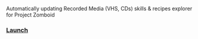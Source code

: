 Automatically updating Recorded Media (VHS, CDs) skills & recipes explorer for Project Zomboid

### [Launch](https://williamvenner.github.io/pz-rm-explorer)